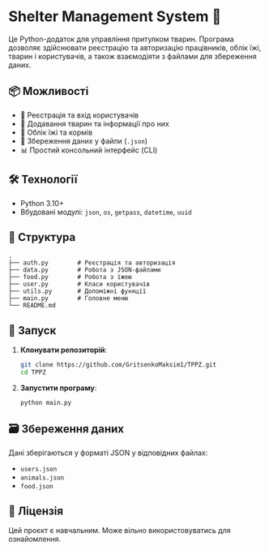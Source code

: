 
# Shelter Management System 🐾

Це Python-додаток для управління притулком тварин. Програма дозволяє здійснювати реєстрацію та авторизацію працівників, облік їжі, тварин і користувачів, а також взаємодіяти з файлами для збереження даних.

## 📦 Можливості

- 👥 Реєстрація та вхід користувачів
- 🐶 Додавання тварин та інформації про них
- 🍲 Облік їжі та кормів
- 🧾 Збереження даних у файли (`.json`)
- 📊 Простий консольний інтерфейс (CLI)

## 🛠 Технології

- Python 3.10+
- Вбудовані модулі: `json`, `os`, `getpass`, `datetime`, `uuid`

## 📁 Структура

```
.
├── auth.py        # Реєстрація та авторизація
├── data.py        # Робота з JSON-файлами
├── food.py        # Робота з їжею
├── user.py        # Класи користувачів
├── utils.py       # Допоміжні функції
├── main.py        # Головне меню
└── README.md
```

## 🚀 Запуск

1. **Клонувати репозиторій**:
   ```bash
   git clone https://github.com/GritsenkoMaksim1/TPPZ.git
   cd TPPZ
   ```

2. **Запустити програму**:
   ```bash
   python main.py
   ```

## 🗃 Збереження даних

Дані зберігаються у форматі JSON у відповідних файлах:
- `users.json`
- `animals.json`
- `food.json`

## 🧾 Ліцензія

Цей проєкт є навчальним. Може вільно використовуватись для ознайомлення.
